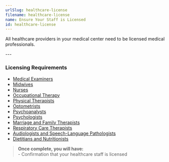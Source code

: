 ```yaml
---
urlSlug: healthcare-license
filename: healthcare-license
name: Ensure Your Staff is Licensed
id: healthcare-license
---
```

All healthcare providers in your medical center need to be licensed medical professionals.

-﻿--

### Licensing Requirements
- [Medical Examiners](https://www.njconsumeraffairs.gov/bme/Pages/applications.aspx)  
- [Midwives](https://www.njconsumeraffairs.gov/mid/Pages/default.aspx)  
- [Nurses](https://www.njconsumeraffairs.gov/nur/Pages/default.aspx)  
- [Occupational Therapy](https://www.njconsumeraffairs.gov/ot/Pages/default.aspx)
- [Physical Therapists](https://www.njconsumeraffairs.gov/opt/Pages/default.aspx)  
- [Optometrists](https://www.njconsumeraffairs.gov/opt/Pages/default.aspx)  
- [Psychoanalysts](https://www.njconsumeraffairs.gov/psya/Pages/default.aspx)  
- [Psychologists](https://www.njconsumeraffairs.gov/psy/Pages/default.aspx)  
- [Marriage and Family Therapists](https://www.njconsumeraffairs.gov/mft/Pages/default.aspx)  
- [Respiratory Care Therapists](https://www.njconsumeraffairs.gov/resp/Pages/default.aspx)  
- [Audiologists and Speech-Language Pathologists](https://www.njconsumeraffairs.gov/aud/Pages/default.aspx)  
- [Dietitians and Nutritionists](https://www.njconsumeraffairs.gov/dan/Pages/default.aspx)  

>﻿**Once complete, you will have:**  
>﻿- Confirmation that your healthcare staff is licensed
